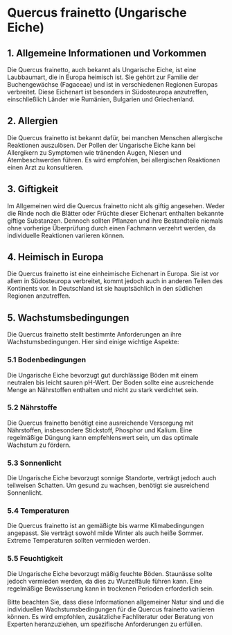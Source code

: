 # Quercus frainetto (Ungarische Eiche)

## 1. Allgemeine Informationen und Vorkommen
Die Quercus frainetto, auch bekannt als Ungarische Eiche, ist eine Laubbaumart, die in Europa heimisch ist. Sie gehört zur Familie der Buchengewächse (Fagaceae) und ist in verschiedenen Regionen Europas verbreitet. Diese Eichenart ist besonders in Südosteuropa anzutreffen, einschließlich Länder wie Rumänien, Bulgarien und Griechenland.

## 2. Allergien
Die Quercus frainetto ist bekannt dafür, bei manchen Menschen allergische Reaktionen auszulösen. Der Pollen der Ungarische Eiche kann bei Allergikern zu Symptomen wie tränenden Augen, Niesen und Atembeschwerden führen. Es wird empfohlen, bei allergischen Reaktionen einen Arzt zu konsultieren.

## 3. Giftigkeit
Im Allgemeinen wird die Quercus frainetto nicht als giftig angesehen. Weder die Rinde noch die Blätter oder Früchte dieser Eichenart enthalten bekannte giftige Substanzen. Dennoch sollten Pflanzen und ihre Bestandteile niemals ohne vorherige Überprüfung durch einen Fachmann verzehrt werden, da individuelle Reaktionen variieren können.

## 4. Heimisch in Europa
Die Quercus frainetto ist eine einheimische Eichenart in Europa. Sie ist vor allem in Südosteuropa verbreitet, kommt jedoch auch in anderen Teilen des Kontinents vor. In Deutschland ist sie hauptsächlich in den südlichen Regionen anzutreffen.

## 5. Wachstumsbedingungen
Die Quercus frainetto stellt bestimmte Anforderungen an ihre Wachstumsbedingungen. Hier sind einige wichtige Aspekte:

### 5.1 Bodenbedingungen
Die Ungarische Eiche bevorzugt gut durchlässige Böden mit einem neutralen bis leicht sauren pH-Wert. Der Boden sollte eine ausreichende Menge an Nährstoffen enthalten und nicht zu stark verdichtet sein.

### 5.2 Nährstoffe
Die Quercus frainetto benötigt eine ausreichende Versorgung mit Nährstoffen, insbesondere Stickstoff, Phosphor und Kalium. Eine regelmäßige Düngung kann empfehlenswert sein, um das optimale Wachstum zu fördern.

### 5.3 Sonnenlicht
Die Ungarische Eiche bevorzugt sonnige Standorte, verträgt jedoch auch teilweisen Schatten. Um gesund zu wachsen, benötigt sie ausreichend Sonnenlicht.

### 5.4 Temperaturen
Die Quercus frainetto ist an gemäßigte bis warme Klimabedingungen angepasst. Sie verträgt sowohl milde Winter als auch heiße Sommer. Extreme Temperaturen sollten vermieden werden.

### 5.5 Feuchtigkeit
Die Ungarische Eiche bevorzugt mäßig feuchte Böden. Staunässe sollte jedoch vermieden werden, da dies zu Wurzelfäule führen kann. Eine regelmäßige Bewässerung kann in trockenen Perioden erforderlich sein.

Bitte beachten Sie, dass diese Informationen allgemeiner Natur sind und die individuellen Wachstumsbedingungen für die Quercus frainetto variieren können. Es wird empfohlen, zusätzliche Fachliteratur oder Beratung von Experten heranzuziehen, um spezifische Anforderungen zu erfüllen.
